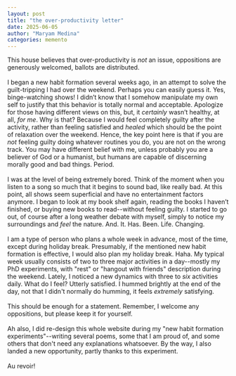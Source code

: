 ```yaml
---
layout: post
title: "the over-productivity letter"
date: 2025-06-05
author: "Maryam Medina"
categories: memento
---
```


This house believes that over-productivity is *not* an issue, oppositions are generously welcomed, ballots are distributed.
<br>
<br>
I began a new habit formation several weeks ago, in an attempt to solve the guilt-tripping I had over the weekend. Perhaps you can easily guess it. Yes, binge-watching shows! I didn’t know that I somehow manipulate my own self to justify that this behavior is totally normal and acceptable. Apologize for those having different views on this, but, it *certainly* wasn’t healthy, at all, *for me*. Why is that? Because I would feel completely guilty after the activity, rather than feeling satisfied and *healed* which should be the point of relaxation over the weekend. Hence, the key point here is that if you are *not* feeling guilty doing whatever routines you do, you are not on the wrong track. You may have different belief with me, unless probably you are a believer of God or a humanist, but humans are capable of discerning morally good and bad things. Period.
<br>
<br>
I was at the level of being extremely bored. Think of the moment when you listen to a song so much that it begins to sound bad, like really bad. At this point, all shows seem superficial and have no entertainment factors anymore. I began to look at my book shelf again, reading the books I haven’t finished, or buying new books to read--without feeling guilty. I started to go out, of course after a long weather debate with myself, simply to notice my surroundings and *feel* the nature. And. It. Has. Been. Life. Changing.
<br>
<br>
I am a type of person who plans a whole week in advance, most of the time, except during holiday break. Presumably, if the mentioned new habit formation is effective, I would also plan my holiday break. Haha. My typical week usually consists of two to three major activities in a day--mostly my PhD experiments, with "rest" or "hangout with friends" description during the weekend. Lately, I noticed a new dynamics with three to *six* activities daily. What do I feel? Utterly satisfied. I hummed brightly at the end of the day, not that I didn't normally do humming, it feels *extremely* satisfying.
<br>
<br>
This should be enough for a statement. Remember, I welcome any oppositions, but please keep it for yourself. 
<br>
<br>
Ah also, I did re-design this whole website during my "new habit formation experiments"--writing several poems, some that I am proud of, and some others that don't need any explanations whatsoever. By the way, I also landed a new opportunity, partly thanks to this experiment. 
<br>
<br>
Au revoir!